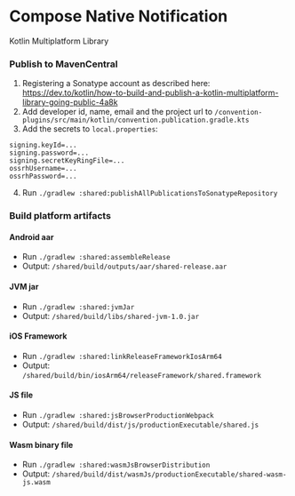 # Compose Native Notification

Kotlin Multiplatform Library

### Publish to MavenCentral

1) Registering a Sonatype account as described here: 
   https://dev.to/kotlin/how-to-build-and-publish-a-kotlin-multiplatform-library-going-public-4a8k
2) Add developer id, name, email and the project url to
   `/convention-plugins/src/main/kotlin/convention.publication.gradle.kts`
3) Add the secrets to `local.properties`:

```
signing.keyId=...
signing.password=...
signing.secretKeyRingFile=...
ossrhUsername=...
ossrhPassword=...
```

4) Run `./gradlew :shared:publishAllPublicationsToSonatypeRepository`

### Build platform artifacts

#### Android aar

- Run `./gradlew :shared:assembleRelease`
- Output: `/shared/build/outputs/aar/shared-release.aar`

#### JVM jar

- Run `./gradlew :shared:jvmJar`
- Output: `/shared/build/libs/shared-jvm-1.0.jar`

#### iOS Framework

- Run `./gradlew :shared:linkReleaseFrameworkIosArm64`
- Output: `/shared/build/bin/iosArm64/releaseFramework/shared.framework`

#### JS file

- Run `./gradlew :shared:jsBrowserProductionWebpack`
- Output: `/shared/build/dist/js/productionExecutable/shared.js`

#### Wasm binary file

- Run `./gradlew :shared:wasmJsBrowserDistribution`
- Output: `/shared/build/dist/wasmJs/productionExecutable/shared-wasm-js.wasm`
